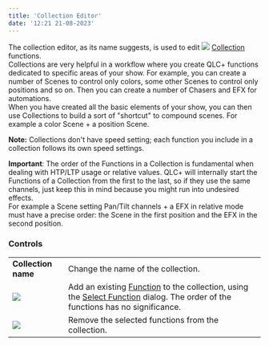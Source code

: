 ```yaml
---
title: 'Collection Editor'
date: '12:21 21-08-2023'
---
```


The collection editor, as its name suggests, is used to edit ![](/basics/collection.png) [Collection](/basics/glossary-and-concepts#collection) functions.  
Collections are very helpful in a workflow where you create QLC+ functions dedicated to specific areas of your show. For example, you can create a number of Scenes to control only colors, some other Scenes to control only positions and so on. Then you can create a number of Chasers and EFX for automations.  
When you have created all the basic elements of your show, you can then use Collections to build a sort of "shortcut" to compound scenes. For example a color Scene + a position Scene.

**Note:** Collections don't have speed setting; each function you include in a collection follows its own speed settings.

**Important**: The order of the Functions in a Collection is fundamental when dealing with HTP/LTP usage or relative values. QLC+ will internally start the Functions of a Collection from the first to the last, so if they use the same channels, just keep this in mind because you might run into undesired effects.  
For example a Scene setting Pan/Tilt channels + a EFX in relative mode must have a precise order: the Scene in the first position and the EFX in the second position.

### Controls

|     |     |
| --- | --- |
| **Collection name** | Change the name of the collection. |
| ![](/basics/edit_add.png) | Add an existing [Function](/basics/glossary-and-concepts#functions) to the collection, using the [Select Function](../function-selection) dialog. The order of the functions has no significance. |
| ![](/basics/edit_remove.png) | Remove the selected functions from the collection. |